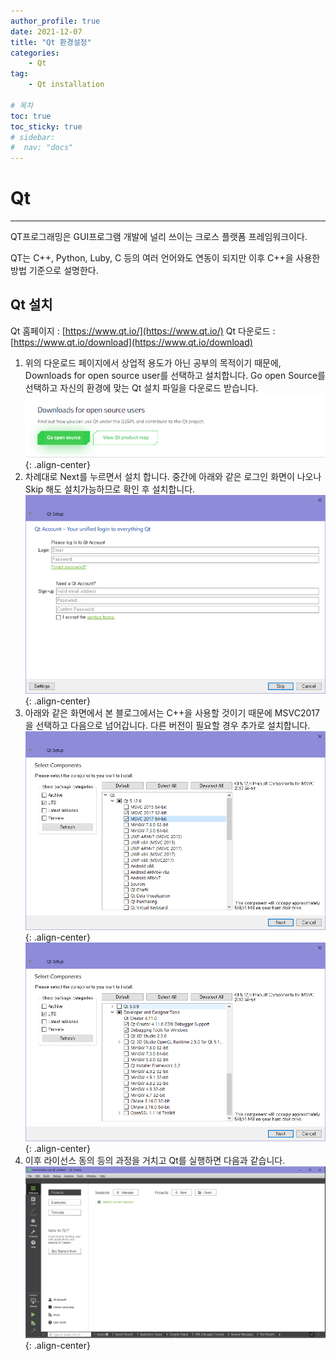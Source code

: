 ```yaml
---
author_profile: true
date: 2021-12-07
title: "Qt 환경설정"
categories: 
    - Qt
tag: 
    - Qt installation

# 목차
toc: true  
toc_sticky: true 
# sidebar:
#  nav: "docs"
---
```



# Qt
---

QT프로그래밍은 GUI프로그램 개발에 널리 쓰이는 크로스 플랫폼 프레임워크이다.

QT는 C++, Python, Luby, C 등의 여러 언어와도 연동이 되지만 이후 C++을 사용한 방법 기준으로 설명한다.


## Qt 설치

Qt 홈페이지 : [https://www.qt.io/](https://www.qt.io/)
Qt 다운로드 : [https://www.qt.io/download](https://www.qt.io/download)

1. 위의 다운로드 페이지에서 상업적 용도가 아닌 공부의 목적이기 때문에, Downloads for open source user를 선택하고 설치합니다. Go open Source를 선택하고 자신의 환경에 맞는 Qt 설치 파일을 다운로드 받습니다.
![Qt1](/assets/images/2021-12-07/Qt1.png){: .align-center}
2. 차례대로 Next를 누르면서 설치 합니다. 중간에 아래와 같은 로그인 화면이 나오나 Skip 해도 설치가능하므로 확인 후 설치합니다.
![Qt2](/assets/images/2021-12-07/Qt2.png){: .align-center}
3. 아래와 같은 화면에서 본 블로그에서는 C++을 사용할 것이기 때문에 MSVC2017을 선택하고 다음으로 넘어갑니다. 다른 버전이 필요할 경우 추가로 설치합니다.
![Qt3](/assets/images/2021-12-07/Qt3.png){: .align-center}
![Qt4](/assets/images/2021-12-07/Qt4.png){: .align-center}
4. 이후 라이선스 동의 등의 과정을 거치고 Qt를 실행하면 다음과 같습니다.
![Qt5](/assets/images/2021-12-07/Qt5.png){: .align-center}